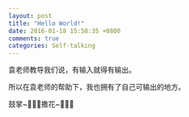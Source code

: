 ```yaml
---
layout: post
title: "Hello World!"
date: 2016-01-18 15:58:35 +0800
comments: true
categories: Self-talking
---
```

  
  袁老师教导我们说，有输入就得有输出。
  
  所以在袁老师的帮助下，我也拥有了自己可输出的地方。
  
  鼓掌~👏👏👏撒花~🌻🌻🌻
  
  
  
  